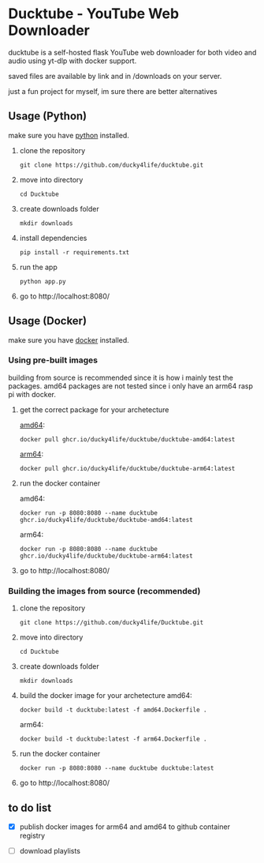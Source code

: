 # Ducktube - YouTube Web Downloader

ducktube is a self-hosted flask YouTube web downloader for both video and audio using yt-dlp with docker support.

saved files are available by link and in /downloads on your server.

just a fun project for myself, im sure there are better alternatives

## Usage (Python)

make sure you have [python](https://www.python.org/downloads/) installed.

1. clone the repository
   ```
   git clone https://github.com/ducky4life/ducktube.git
   ```
2. move into directory
   ```
   cd Ducktube
   ```
3. create downloads folder
   ```
   mkdir downloads
   ```
4. install dependencies
   ```
   pip install -r requirements.txt
   ```
5. run the app
   ```
   python app.py
   ```
6. go to http://localhost:8080/

## Usage (Docker)

make sure you have [docker](https://www.docker.com) installed.

### Using pre-built images

building from source is recommended since it is how i mainly test the packages. amd64 packages are not tested since i only have an arm64 rasp pi with docker.

1. get the correct package for your archetecture

   [amd64](https://github.com/ducky4life/Ducktube/pkgs/container/ducktube%2Fducktube-amd64):
   ```
   docker pull ghcr.io/ducky4life/ducktube/ducktube-amd64:latest
   ```
   [arm64](https://github.com/ducky4life/Ducktube/pkgs/container/ducktube%2Fducktube-arm64):
   ```
   docker pull ghcr.io/ducky4life/ducktube/ducktube-arm64:latest
   ```
2. run the docker container

   amd64:
   ```
   docker run -p 8080:8080 --name ducktube ghcr.io/ducky4life/ducktube/ducktube-amd64:latest
   ```
   arm64:
   ```
   docker run -p 8080:8080 --name ducktube ghcr.io/ducky4life/ducktube/ducktube-arm64:latest
   ```
3. go to http://localhost:8080/

### Building the images from source (recommended)

1. clone the repository
   ```
   git clone https://github.com/ducky4life/Ducktube.git
   ```
2. move into directory
   ```
   cd Ducktube
   ```
3. create downloads folder
   ```
   mkdir downloads
   ```
4. build the docker image for your archetecture
   amd64:
   ```
   docker build -t ducktube:latest -f amd64.Dockerfile .
   ```
   arm64:
   ```
   docker build -t ducktube:latest -f arm64.Dockerfile .
   ```
5. run the docker container
   ```
   docker run -p 8080:8080 --name ducktube ducktube:latest
   ```
6. go to http://localhost:8080/


## to do list

- [x] publish docker images for arm64 and amd64 to github container registry

- [ ] download playlists
